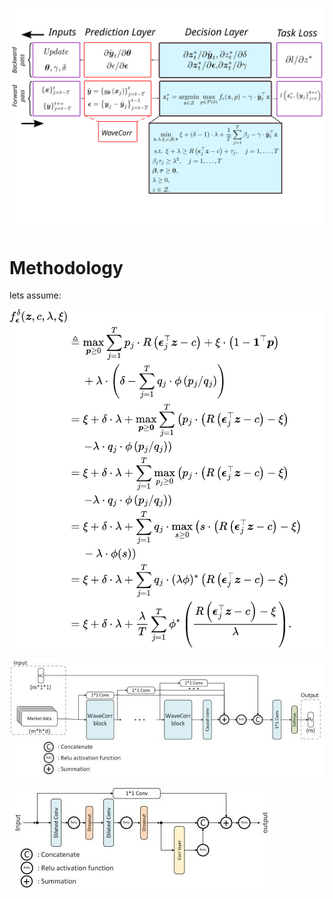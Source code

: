 ![dro](assets/dro.svg)
# Methodology

lets assume:

![eq](assets/equation.svg)

![wave](assets/wavecorr.JPG)

![corr](assets/corr0.JPG)




